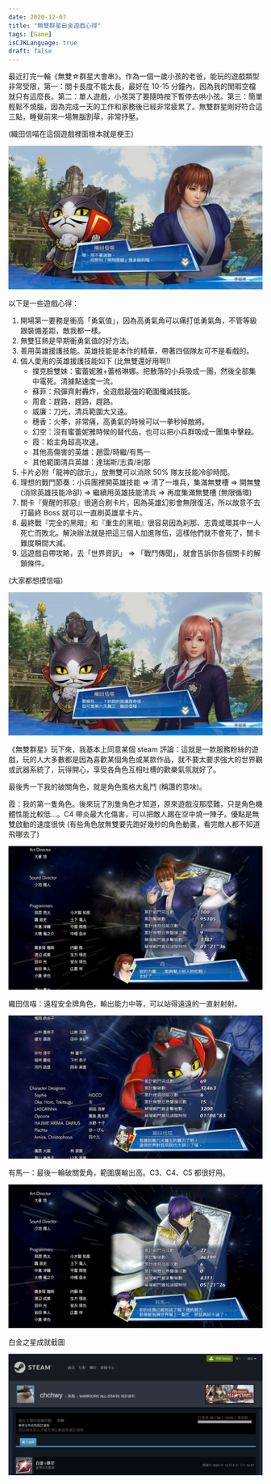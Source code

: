 ```yaml
---
date: 2020-12-07
title: "無雙群星白金遊戲心得"
tags: [Game]
isCJKLanguage: true
draft: false
---
```


最近打完一輪《無雙☆群星大會串》。作為一個一歲小孩的老爸，能玩的遊戲類型非常受限，第一：關卡長度不能太長，最好在 10-15 分鐘內，因為我的閒暇空檔就只有這麼長。第二：單人遊戲，小孩哭了要隨時按下暫停去哄小孩。第三：簡單輕鬆不燒腦，因為完成一天的工作和家務後已經非常疲累了。無雙群星剛好符合這三點，睡覺前來一場無腦割草，非常抒壓。

(織田信喵在這個遊戲裡面根本就是梗王)

![Oda-Kasumi](img/allstar-cat.jpg)

以下是一些遊戲心得：

1. 開場第一要務是衝高「勇氣值」，因為高勇氣角可以痛打低勇氣角，不管等級跟裝備差距，敵我都一樣。
2. 無雙狂熱是早期衝勇氣值的好方法。
3. 善用英雄援護技能。英雄技能是本作的精華，帶著四個隊友可不是看戲的。
4. 個人愛用的英雄援護技能如下 (比無雙還好用啊!) 
    - 撲克臉雙妹：蜜蕾妮雅+蕾格琳娜。把散落的小兵吸成一團，然後全部集中電死。清據點速度一流。
    - 蘇菲：飛彈齊射轟炸，全遊戲最強的範圍殲滅技能。
    - 周倉：趕路，趕路，趕路。
    - 威廉：刀光，清兵範圍大又遠。
    - 穗香：火拳，非常痛，高勇氣的時候可以一拳秒掉敵將。
    - 幻空：沒有蜜蕾妮雅時候的替代品，也可以把小兵群吸成一團集中擊殺。
    - 霞：給主角超高攻速。
    - 其他高傷害的英雄：趙雲/時繼/有馬一
    - 其他範圍清兵英雄：達瑞斯/志貴/剎那
5. 卡片必附「龍神的啟示」，放無雙可以消除 50% 隊友技能冷卻時間。
6. 理想的戰鬥節奏：小兵團裡開英雄技能 => 清了一堆兵，集滿無雙槽 => 開無雙 (消除英雄技能冷卻) => 繼續用英雄技能清兵 => 再度集滿無雙槽 (無限循環)
7. 關卡『覺醒的邪惡』很適合刷卡片，因為英雄幻影會無限復活，所以故意不去打最終 Boss 就可以一直刷英雄拿卡片。
8. 最終戰『完全的黑暗』和『重生的黑暗』很容易因為刹那、志貴或環其中一人死亡而敗北。解決辦法就是把這三個人加進隊伍，這樣他們就不會死了，關卡難度瞬間大減。
9. 這遊戲自帶攻略，去「世界資訊」 => 「戰鬥傳聞」，就會告訴你各個關卡的解鎖條件。

(大家都想摸信喵)

![Oda-Honoka](img/allstar-honoka.jpg)

<!--
拿白金最困難的成就應該是「True Devotee 完成所有的故事・英雄・戲劇性戰鬥」。鑑賞室的動畫列表可以檢查哪些序章跟英雄招募關卡還沒打。像我一開始趙雲開場，周倉跟呂布自動變成隊友，所以我從來沒有打過這兩個人的英雄招募關卡。主線劇情部份，志貴線有三個關卡會走向同一個志貴稱王的結局，剎那線有兩個關卡導向稱王結局，環線也有兩個關卡導向稱王結局，這個就很煩，很難追蹤哪些關卡沒打過。夜見線有兩個「追蹤夜見」。
-->

《無雙群星》玩下來，我基本上同意某個 steam 評論：這就是一款服務粉絲的遊戲，玩的人大多數都是因為喜歡某個角色或某款作品，就不要太要求強大的世界觀或武器系統了，玩得開心，享受各角色互相吐槽的歡樂氣氛就好了。

最後秀一下我的破關角色，就是角色風格大亂鬥 (稱讚的意味)。

霞：我的第一隻角色。後來玩了別隻角色才知道，原來遊戲沒那麼難，只是角色機體性能比較低...。C4 帶炎最大化傷害，可以把敵人踢在空中燒一陣子。優點是無雙啟動的速度很快 (有些角色放無雙要先跑好幾秒的角色動畫，看完敵人都不知道飛哪去了)

![End-Kasumi](img/allstar-kasumi.jpg)

織田信喵：遠程安全牌角色，輸出能力中等，可以站得遠遠的一直射射射。

![End-Oda](img/allstar-oda.jpg)

有馬一：最後一輪破關愛角，範圍廣輸出高。C3、C4、C5 都很好用。

![End-Hajime](img/allstar-hajime.jpg)

白金之星成就截圖

![Platinum Star](img/allstar-platinum.png)


